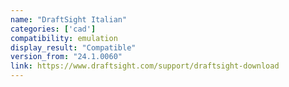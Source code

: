 ```yaml
---
name: "DraftSight Italian"
categories: ['cad']
compatibility: emulation
display_result: "Compatible"
version_from: "24.1.0060"
link: https://www.draftsight.com/support/draftsight-download
---
```


